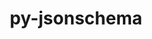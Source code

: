 ---
title: "py-jsonschema"
layout: cache
categories: [package, develop]
meta: {"versions": ["2.6.0", "4.17.3", "4.4.0"], "compilers": ["cce@=15.0.1", "gcc@=11.1.0", "gcc@=11.4.0", "gcc@=7.3.1", "gcc@=7.5.0", "gcc@=9.4.0", "oneapi@=2023.2.0", "oneapi@=2024.0.0"], "oss": ["amzn2", "rhel8", "ubuntu18.04", "ubuntu20.04", "ubuntu22.04"], "platforms": ["linux"], "targets": ["aarch64", "neoverse_n1", "neoverse_v1", "neoverse_v2", "ppc64le", "x86_64_v3", "zen4"], "stacks": ["aws-isc", "aws-isc-aarch64", "data-vis-sdk", "e4s", "e4s-aarch64", "e4s-cray-rhel", "e4s-neoverse-v2", "e4s-neoverse_v1", "e4s-oneapi", "e4s-power", "radiuss", "root"], "num_specs": 74, "num_specs_by_stack": {"root": 74, "aws-isc-aarch64": 4, "aws-isc": 2, "e4s-cray-rhel": 2, "radiuss": 4, "e4s-neoverse_v1": 8, "e4s-power": 12, "data-vis-sdk": 3, "e4s": 9, "e4s-oneapi": 15, "e4s-aarch64": 7, "e4s-neoverse-v2": 8}}
spec_details: [{"hash": "fojcrnalu5kmojrhcaunn4faccj4zue6", "compiler": "gcc@=7.3.1", "versions": ["4.17.3"], "os": "amzn2", "platform": "linux", "target": "aarch64", "variants": ["build_system=python_pip", "~format-nongpl"], "stacks": ["root", "aws-isc-aarch64"], "size": "-", "tarball": "https://binaries.spack.io/develop/build_cache/linux-amzn2-aarch64/gcc-7.3.1/py-jsonschema-4.17.3/linux-amzn2-aarch64-gcc-7.3.1-py-jsonschema-4.17.3-fojcrnalu5kmojrhcaunn4faccj4zue6.spack"}, {"hash": "ielbddxbgs4ax62dhu3xw4agwpglwbtr", "compiler": "gcc@=7.3.1", "versions": ["4.17.3"], "os": "amzn2", "platform": "linux", "target": "aarch64", "variants": ["build_system=python_pip", "~format-nongpl"], "stacks": ["root", "aws-isc-aarch64"], "size": "-", "tarball": "https://binaries.spack.io/develop/build_cache/linux-amzn2-aarch64/gcc-7.3.1/py-jsonschema-4.17.3/linux-amzn2-aarch64-gcc-7.3.1-py-jsonschema-4.17.3-ielbddxbgs4ax62dhu3xw4agwpglwbtr.spack"}, {"hash": "q5ydq56mrl6k6dkd4tfsgxgfdnnlwwqj", "compiler": "gcc@=7.3.1", "versions": ["4.17.3"], "os": "amzn2", "platform": "linux", "target": "neoverse_n1", "variants": ["build_system=python_pip", "~format-nongpl"], "stacks": ["root", "aws-isc-aarch64"], "size": "-", "tarball": "https://binaries.spack.io/develop/build_cache/linux-amzn2-neoverse_n1/gcc-7.3.1/py-jsonschema-4.17.3/linux-amzn2-neoverse_n1-gcc-7.3.1-py-jsonschema-4.17.3-q5ydq56mrl6k6dkd4tfsgxgfdnnlwwqj.spack"}, {"hash": "nwidttlceztpa2wrw7eioukefcizkgi5", "compiler": "gcc@=7.3.1", "versions": ["4.17.3"], "os": "amzn2", "platform": "linux", "target": "neoverse_n1", "variants": ["build_system=python_pip", "~format-nongpl"], "stacks": ["root", "aws-isc-aarch64"], "size": "-", "tarball": "https://binaries.spack.io/develop/build_cache/linux-amzn2-neoverse_n1/gcc-7.3.1/py-jsonschema-4.17.3/linux-amzn2-neoverse_n1-gcc-7.3.1-py-jsonschema-4.17.3-nwidttlceztpa2wrw7eioukefcizkgi5.spack"}, {"hash": "xo6i2m3ps7gy52yjwddik4mk7e7yg5wc", "compiler": "gcc@=7.3.1", "versions": ["4.17.3"], "os": "amzn2", "platform": "linux", "target": "x86_64_v3", "variants": ["build_system=python_pip", "~format-nongpl"], "stacks": ["aws-isc", "root"], "size": "-", "tarball": "https://binaries.spack.io/develop/build_cache/linux-amzn2-x86_64_v3/gcc-7.3.1/py-jsonschema-4.17.3/linux-amzn2-x86_64_v3-gcc-7.3.1-py-jsonschema-4.17.3-xo6i2m3ps7gy52yjwddik4mk7e7yg5wc.spack"}, {"hash": "74tl36gcgbxa3bovu2p2dmyhgetyjsdb", "compiler": "gcc@=7.3.1", "versions": ["4.17.3"], "os": "amzn2", "platform": "linux", "target": "x86_64_v3", "variants": ["build_system=python_pip", "~format-nongpl"], "stacks": ["aws-isc", "root"], "size": "-", "tarball": "https://binaries.spack.io/develop/build_cache/linux-amzn2-x86_64_v3/gcc-7.3.1/py-jsonschema-4.17.3/linux-amzn2-x86_64_v3-gcc-7.3.1-py-jsonschema-4.17.3-74tl36gcgbxa3bovu2p2dmyhgetyjsdb.spack"}, {"hash": "tclsddg2o5onzhmspjmhvgrjmcf2wziw", "compiler": "cce@=15.0.1", "versions": ["4.17.3"], "os": "rhel8", "platform": "linux", "target": "zen4", "variants": ["build_system=python_pip", "~format-nongpl"], "stacks": ["e4s-cray-rhel", "root"], "size": "-", "tarball": "https://binaries.spack.io/develop/build_cache/linux-rhel8-zen4/cce-15.0.1/py-jsonschema-4.17.3/linux-rhel8-zen4-cce-15.0.1-py-jsonschema-4.17.3-tclsddg2o5onzhmspjmhvgrjmcf2wziw.spack"}, {"hash": "l6ew2u6geglhihk4ye4re52r3hgmflqc", "compiler": "cce@=15.0.1", "versions": ["4.17.3"], "os": "rhel8", "platform": "linux", "target": "zen4", "variants": ["build_system=python_pip", "~format-nongpl"], "stacks": ["e4s-cray-rhel", "root"], "size": "-", "tarball": "https://binaries.spack.io/develop/build_cache/linux-rhel8-zen4/cce-15.0.1/py-jsonschema-4.17.3/linux-rhel8-zen4-cce-15.0.1-py-jsonschema-4.17.3-l6ew2u6geglhihk4ye4re52r3hgmflqc.spack"}, {"hash": "v5jfmkwukohw4xykgsmdkwbekbc6wd3f", "compiler": "gcc@=7.5.0", "versions": ["4.17.3"], "os": "ubuntu18.04", "platform": "linux", "target": "x86_64_v3", "variants": ["build_system=python_pip", "~format-nongpl"], "stacks": ["radiuss", "root"], "size": "-", "tarball": "https://binaries.spack.io/develop/build_cache/linux-ubuntu18.04-x86_64_v3/gcc-7.5.0/py-jsonschema-4.17.3/linux-ubuntu18.04-x86_64_v3-gcc-7.5.0-py-jsonschema-4.17.3-v5jfmkwukohw4xykgsmdkwbekbc6wd3f.spack"}, {"hash": "kl7fgqwtn7qy3ephfmrmi3yaxaw23fy2", "compiler": "gcc@=7.5.0", "versions": ["4.17.3"], "os": "ubuntu18.04", "platform": "linux", "target": "x86_64_v3", "variants": ["build_system=python_pip", "~format-nongpl"], "stacks": ["radiuss", "root"], "size": "-", "tarball": "https://binaries.spack.io/develop/build_cache/linux-ubuntu18.04-x86_64_v3/gcc-7.5.0/py-jsonschema-4.17.3/linux-ubuntu18.04-x86_64_v3-gcc-7.5.0-py-jsonschema-4.17.3-kl7fgqwtn7qy3ephfmrmi3yaxaw23fy2.spack"}, {"hash": "aomfkf6aemafa2uqyxfmbxfekivfh2nw", "compiler": "gcc@=7.5.0", "versions": ["4.17.3"], "os": "ubuntu18.04", "platform": "linux", "target": "x86_64_v3", "variants": ["build_system=python_pip", "~format-nongpl"], "stacks": ["radiuss", "root"], "size": "-", "tarball": "https://binaries.spack.io/develop/build_cache/linux-ubuntu18.04-x86_64_v3/gcc-7.5.0/py-jsonschema-4.17.3/linux-ubuntu18.04-x86_64_v3-gcc-7.5.0-py-jsonschema-4.17.3-aomfkf6aemafa2uqyxfmbxfekivfh2nw.spack"}, {"hash": "keevjbhiqdu7nnwie5xvukhjsgqkeryc", "compiler": "gcc@=7.5.0", "versions": ["4.17.3"], "os": "ubuntu18.04", "platform": "linux", "target": "x86_64_v3", "variants": ["build_system=python_pip", "~format-nongpl"], "stacks": ["radiuss", "root"], "size": "-", "tarball": "https://binaries.spack.io/develop/build_cache/linux-ubuntu18.04-x86_64_v3/gcc-7.5.0/py-jsonschema-4.17.3/linux-ubuntu18.04-x86_64_v3-gcc-7.5.0-py-jsonschema-4.17.3-keevjbhiqdu7nnwie5xvukhjsgqkeryc.spack"}, {"hash": "pdjrxdjsaa2qzz4f74y2qgrq3klup4zr", "compiler": "gcc@=11.4.0", "versions": ["4.17.3"], "os": "ubuntu20.04", "platform": "linux", "target": "neoverse_v1", "variants": ["build_system=python_pip", "~format-nongpl"], "stacks": ["e4s-neoverse_v1", "root"], "size": "-", "tarball": "https://binaries.spack.io/develop/build_cache/linux-ubuntu20.04-neoverse_v1/gcc-11.4.0/py-jsonschema-4.17.3/linux-ubuntu20.04-neoverse_v1-gcc-11.4.0-py-jsonschema-4.17.3-pdjrxdjsaa2qzz4f74y2qgrq3klup4zr.spack"}, {"hash": "uvmedgkywrjly75t4zyoq3upfi7eympo", "compiler": "gcc@=11.4.0", "versions": ["4.17.3"], "os": "ubuntu20.04", "platform": "linux", "target": "neoverse_v1", "variants": ["build_system=python_pip", "+format-nongpl"], "stacks": ["e4s-neoverse_v1", "root"], "size": "-", "tarball": "https://binaries.spack.io/develop/build_cache/linux-ubuntu20.04-neoverse_v1/gcc-11.4.0/py-jsonschema-4.17.3/linux-ubuntu20.04-neoverse_v1-gcc-11.4.0-py-jsonschema-4.17.3-uvmedgkywrjly75t4zyoq3upfi7eympo.spack"}, {"hash": "nf22jh5qevyf33dvmexusplamkg7lmko", "compiler": "gcc@=11.4.0", "versions": ["4.17.3"], "os": "ubuntu20.04", "platform": "linux", "target": "neoverse_v1", "variants": ["build_system=python_pip", "+format-nongpl"], "stacks": ["e4s-neoverse_v1", "root"], "size": "-", "tarball": "https://binaries.spack.io/develop/build_cache/linux-ubuntu20.04-neoverse_v1/gcc-11.4.0/py-jsonschema-4.17.3/linux-ubuntu20.04-neoverse_v1-gcc-11.4.0-py-jsonschema-4.17.3-nf22jh5qevyf33dvmexusplamkg7lmko.spack"}, {"hash": "rbj2jiw7t3v7jr346efgy37om4rv7ezb", "compiler": "gcc@=11.4.0", "versions": ["4.17.3"], "os": "ubuntu20.04", "platform": "linux", "target": "neoverse_v1", "variants": ["build_system=python_pip", "~format-nongpl"], "stacks": ["e4s-neoverse_v1", "root"], "size": "-", "tarball": "https://binaries.spack.io/develop/build_cache/linux-ubuntu20.04-neoverse_v1/gcc-11.4.0/py-jsonschema-4.17.3/linux-ubuntu20.04-neoverse_v1-gcc-11.4.0-py-jsonschema-4.17.3-rbj2jiw7t3v7jr346efgy37om4rv7ezb.spack"}, {"hash": "khhagmph6uwfhmorpi5rusn4odt4mkpg", "compiler": "gcc@=11.4.0", "versions": ["4.17.3"], "os": "ubuntu20.04", "platform": "linux", "target": "neoverse_v1", "variants": ["build_system=python_pip", "~format-nongpl"], "stacks": ["e4s-neoverse_v1", "root"], "size": "-", "tarball": "https://binaries.spack.io/develop/build_cache/linux-ubuntu20.04-neoverse_v1/gcc-11.4.0/py-jsonschema-4.17.3/linux-ubuntu20.04-neoverse_v1-gcc-11.4.0-py-jsonschema-4.17.3-khhagmph6uwfhmorpi5rusn4odt4mkpg.spack"}, {"hash": "5fozaw4tyxbhpyvoe4dorm2mwdxtvcdk", "compiler": "gcc@=11.4.0", "versions": ["4.17.3"], "os": "ubuntu20.04", "platform": "linux", "target": "neoverse_v1", "variants": ["build_system=python_pip", "~format-nongpl"], "stacks": ["e4s-neoverse_v1", "root"], "size": "-", "tarball": "https://binaries.spack.io/develop/build_cache/linux-ubuntu20.04-neoverse_v1/gcc-11.4.0/py-jsonschema-4.17.3/linux-ubuntu20.04-neoverse_v1-gcc-11.4.0-py-jsonschema-4.17.3-5fozaw4tyxbhpyvoe4dorm2mwdxtvcdk.spack"}, {"hash": "ydker3fsol7eyqdqrb5hxnkj4f7jzseb", "compiler": "gcc@=11.4.0", "versions": ["2.6.0"], "os": "ubuntu20.04", "platform": "linux", "target": "neoverse_v1", "variants": ["build_system=python_pip"], "stacks": ["e4s-neoverse_v1", "root"], "size": "-", "tarball": "https://binaries.spack.io/develop/build_cache/linux-ubuntu20.04-neoverse_v1/gcc-11.4.0/py-jsonschema-2.6.0/linux-ubuntu20.04-neoverse_v1-gcc-11.4.0-py-jsonschema-2.6.0-ydker3fsol7eyqdqrb5hxnkj4f7jzseb.spack"}, {"hash": "2x26kq2nw6ryl6pjy7t65rxcgwzyg3qn", "compiler": "gcc@=11.4.0", "versions": ["2.6.0"], "os": "ubuntu20.04", "platform": "linux", "target": "neoverse_v1", "variants": ["build_system=python_pip"], "stacks": ["e4s-neoverse_v1", "root"], "size": "-", "tarball": "https://binaries.spack.io/develop/build_cache/linux-ubuntu20.04-neoverse_v1/gcc-11.4.0/py-jsonschema-2.6.0/linux-ubuntu20.04-neoverse_v1-gcc-11.4.0-py-jsonschema-2.6.0-2x26kq2nw6ryl6pjy7t65rxcgwzyg3qn.spack"}, {"hash": "dqhryr7kzkbwrpqsigw2maosjlpqlsha", "compiler": "gcc@=9.4.0", "versions": ["4.17.3"], "os": "ubuntu20.04", "platform": "linux", "target": "ppc64le", "variants": ["build_system=python_pip", "~format-nongpl"], "stacks": ["e4s-power", "root"], "size": "-", "tarball": "https://binaries.spack.io/develop/build_cache/linux-ubuntu20.04-ppc64le/gcc-9.4.0/py-jsonschema-4.17.3/linux-ubuntu20.04-ppc64le-gcc-9.4.0-py-jsonschema-4.17.3-dqhryr7kzkbwrpqsigw2maosjlpqlsha.spack"}, {"hash": "ukf5zkcvmuskq5fxlmfs2fs3wil6vtzf", "compiler": "gcc@=9.4.0", "versions": ["4.17.3"], "os": "ubuntu20.04", "platform": "linux", "target": "ppc64le", "variants": ["build_system=python_pip", "~format-nongpl"], "stacks": ["e4s-power", "root"], "size": "-", "tarball": "https://binaries.spack.io/develop/build_cache/linux-ubuntu20.04-ppc64le/gcc-9.4.0/py-jsonschema-4.17.3/linux-ubuntu20.04-ppc64le-gcc-9.4.0-py-jsonschema-4.17.3-ukf5zkcvmuskq5fxlmfs2fs3wil6vtzf.spack"}, {"hash": "ybrcdtwqffwxvhnqow33f7kfs74nvatp", "compiler": "gcc@=9.4.0", "versions": ["4.17.3"], "os": "ubuntu20.04", "platform": "linux", "target": "ppc64le", "variants": ["build_system=python_pip", "~format-nongpl"], "stacks": ["e4s-power", "root"], "size": "-", "tarball": "https://binaries.spack.io/develop/build_cache/linux-ubuntu20.04-ppc64le/gcc-9.4.0/py-jsonschema-4.17.3/linux-ubuntu20.04-ppc64le-gcc-9.4.0-py-jsonschema-4.17.3-ybrcdtwqffwxvhnqow33f7kfs74nvatp.spack"}, {"hash": "xcnyoxkmpzhxx5qnhn7h57hbuuud74j5", "compiler": "gcc@=9.4.0", "versions": ["4.17.3"], "os": "ubuntu20.04", "platform": "linux", "target": "ppc64le", "variants": ["build_system=python_pip", "~format-nongpl"], "stacks": ["e4s-power", "root"], "size": "-", "tarball": "https://binaries.spack.io/develop/build_cache/linux-ubuntu20.04-ppc64le/gcc-9.4.0/py-jsonschema-4.17.3/linux-ubuntu20.04-ppc64le-gcc-9.4.0-py-jsonschema-4.17.3-xcnyoxkmpzhxx5qnhn7h57hbuuud74j5.spack"}, {"hash": "kklw3ioislutzyftx2etfxmpoe753mbk", "compiler": "gcc@=9.4.0", "versions": ["4.17.3"], "os": "ubuntu20.04", "platform": "linux", "target": "ppc64le", "variants": ["build_system=python_pip", "~format-nongpl"], "stacks": ["e4s-power", "root"], "size": "-", "tarball": "https://binaries.spack.io/develop/build_cache/linux-ubuntu20.04-ppc64le/gcc-9.4.0/py-jsonschema-4.17.3/linux-ubuntu20.04-ppc64le-gcc-9.4.0-py-jsonschema-4.17.3-kklw3ioislutzyftx2etfxmpoe753mbk.spack"}, {"hash": "jy5xpcexy242pxbfguavszynaer3clg6", "compiler": "gcc@=9.4.0", "versions": ["4.17.3"], "os": "ubuntu20.04", "platform": "linux", "target": "ppc64le", "variants": ["build_system=python_pip", "~format-nongpl"], "stacks": ["e4s-power", "root"], "size": "-", "tarball": "https://binaries.spack.io/develop/build_cache/linux-ubuntu20.04-ppc64le/gcc-9.4.0/py-jsonschema-4.17.3/linux-ubuntu20.04-ppc64le-gcc-9.4.0-py-jsonschema-4.17.3-jy5xpcexy242pxbfguavszynaer3clg6.spack"}, {"hash": "yi62ywolci4r2vdnnb7hdxnblvb7myja", "compiler": "gcc@=9.4.0", "versions": ["2.6.0"], "os": "ubuntu20.04", "platform": "linux", "target": "ppc64le", "variants": ["build_system=python_pip"], "stacks": ["e4s-power", "root"], "size": "-", "tarball": "https://binaries.spack.io/develop/build_cache/linux-ubuntu20.04-ppc64le/gcc-9.4.0/py-jsonschema-2.6.0/linux-ubuntu20.04-ppc64le-gcc-9.4.0-py-jsonschema-2.6.0-yi62ywolci4r2vdnnb7hdxnblvb7myja.spack"}, {"hash": "qtnlka4y2mtmedqi657fr5vn6efubcjh", "compiler": "gcc@=9.4.0", "versions": ["2.6.0"], "os": "ubuntu20.04", "platform": "linux", "target": "ppc64le", "variants": ["build_system=python_pip"], "stacks": ["e4s-power", "root"], "size": "-", "tarball": "https://binaries.spack.io/develop/build_cache/linux-ubuntu20.04-ppc64le/gcc-9.4.0/py-jsonschema-2.6.0/linux-ubuntu20.04-ppc64le-gcc-9.4.0-py-jsonschema-2.6.0-qtnlka4y2mtmedqi657fr5vn6efubcjh.spack"}, {"hash": "z6l24zl2xnggcvxt7oifzyxv2rewgvxo", "compiler": "gcc@=9.4.0", "versions": ["4.17.3"], "os": "ubuntu20.04", "platform": "linux", "target": "ppc64le", "variants": ["build_system=python_pip", "+format-nongpl"], "stacks": ["e4s-power", "root"], "size": "-", "tarball": "https://binaries.spack.io/develop/build_cache/linux-ubuntu20.04-ppc64le/gcc-9.4.0/py-jsonschema-4.17.3/linux-ubuntu20.04-ppc64le-gcc-9.4.0-py-jsonschema-4.17.3-z6l24zl2xnggcvxt7oifzyxv2rewgvxo.spack"}, {"hash": "ez73jennbfoa3psp56qzvgisb765shbg", "compiler": "gcc@=9.4.0", "versions": ["4.17.3"], "os": "ubuntu20.04", "platform": "linux", "target": "ppc64le", "variants": ["build_system=python_pip", "+format-nongpl"], "stacks": ["e4s-power", "root"], "size": "-", "tarball": "https://binaries.spack.io/develop/build_cache/linux-ubuntu20.04-ppc64le/gcc-9.4.0/py-jsonschema-4.17.3/linux-ubuntu20.04-ppc64le-gcc-9.4.0-py-jsonschema-4.17.3-ez73jennbfoa3psp56qzvgisb765shbg.spack"}, {"hash": "74a5cl5wlhzdh4ylpcmc7agngpc5ln2t", "compiler": "gcc@=9.4.0", "versions": ["4.17.3"], "os": "ubuntu20.04", "platform": "linux", "target": "ppc64le", "variants": ["build_system=python_pip", "+format-nongpl"], "stacks": ["e4s-power", "root"], "size": "-", "tarball": "https://binaries.spack.io/develop/build_cache/linux-ubuntu20.04-ppc64le/gcc-9.4.0/py-jsonschema-4.17.3/linux-ubuntu20.04-ppc64le-gcc-9.4.0-py-jsonschema-4.17.3-74a5cl5wlhzdh4ylpcmc7agngpc5ln2t.spack"}, {"hash": "mec36ni65qqo4pw5izhqsnws3c5374br", "compiler": "gcc@=9.4.0", "versions": ["2.6.0"], "os": "ubuntu20.04", "platform": "linux", "target": "ppc64le", "variants": ["build_system=python_pip"], "stacks": ["e4s-power", "root"], "size": "-", "tarball": "https://binaries.spack.io/develop/build_cache/linux-ubuntu20.04-ppc64le/gcc-9.4.0/py-jsonschema-2.6.0/linux-ubuntu20.04-ppc64le-gcc-9.4.0-py-jsonschema-2.6.0-mec36ni65qqo4pw5izhqsnws3c5374br.spack"}, {"hash": "5bx4tvxfrsxei7f6rsagtxqr6tija2ks", "compiler": "gcc@=11.1.0", "versions": ["4.17.3"], "os": "ubuntu20.04", "platform": "linux", "target": "x86_64_v3", "variants": ["build_system=python_pip", "+format-nongpl"], "stacks": ["root", "data-vis-sdk"], "size": "-", "tarball": "https://binaries.spack.io/develop/build_cache/linux-ubuntu20.04-x86_64_v3/gcc-11.1.0/py-jsonschema-4.17.3/linux-ubuntu20.04-x86_64_v3-gcc-11.1.0-py-jsonschema-4.17.3-5bx4tvxfrsxei7f6rsagtxqr6tija2ks.spack"}, {"hash": "tewfnx3arrlhew42ws3zwdnlnv4by7go", "compiler": "gcc@=11.1.0", "versions": ["4.4.0"], "os": "ubuntu20.04", "platform": "linux", "target": "x86_64_v3", "variants": ["build_system=python_pip", "~format-nongpl"], "stacks": ["root", "data-vis-sdk"], "size": "-", "tarball": "https://binaries.spack.io/develop/build_cache/linux-ubuntu20.04-x86_64_v3/gcc-11.1.0/py-jsonschema-4.4.0/linux-ubuntu20.04-x86_64_v3-gcc-11.1.0-py-jsonschema-4.4.0-tewfnx3arrlhew42ws3zwdnlnv4by7go.spack"}, {"hash": "up3jiknittxaw5ppzvg5i6zgnao3otwa", "compiler": "gcc@=11.1.0", "versions": ["4.17.3"], "os": "ubuntu20.04", "platform": "linux", "target": "x86_64_v3", "variants": ["build_system=python_pip", "+format-nongpl"], "stacks": ["root", "data-vis-sdk"], "size": "-", "tarball": "https://binaries.spack.io/develop/build_cache/linux-ubuntu20.04-x86_64_v3/gcc-11.1.0/py-jsonschema-4.17.3/linux-ubuntu20.04-x86_64_v3-gcc-11.1.0-py-jsonschema-4.17.3-up3jiknittxaw5ppzvg5i6zgnao3otwa.spack"}, {"hash": "icddhlggmzromb5syqo7ndeneqacf7h5", "compiler": "gcc@=11.4.0", "versions": ["4.4.0"], "os": "ubuntu20.04", "platform": "linux", "target": "x86_64_v3", "variants": ["build_system=python_pip", "~format-nongpl"], "stacks": ["e4s", "root"], "size": "-", "tarball": "https://binaries.spack.io/develop/build_cache/linux-ubuntu20.04-x86_64_v3/gcc-11.4.0/py-jsonschema-4.4.0/linux-ubuntu20.04-x86_64_v3-gcc-11.4.0-py-jsonschema-4.4.0-icddhlggmzromb5syqo7ndeneqacf7h5.spack"}, {"hash": "qjcfs2mwxuyx4uixiilpq3dtqclqnlsk", "compiler": "gcc@=11.4.0", "versions": ["4.17.3"], "os": "ubuntu20.04", "platform": "linux", "target": "x86_64_v3", "variants": ["build_system=python_pip", "~format-nongpl"], "stacks": ["e4s", "root"], "size": "-", "tarball": "https://binaries.spack.io/develop/build_cache/linux-ubuntu20.04-x86_64_v3/gcc-11.4.0/py-jsonschema-4.17.3/linux-ubuntu20.04-x86_64_v3-gcc-11.4.0-py-jsonschema-4.17.3-qjcfs2mwxuyx4uixiilpq3dtqclqnlsk.spack"}, {"hash": "pghxosk5cnlowbw2m72i6ur7cqfbpuar", "compiler": "gcc@=11.4.0", "versions": ["4.17.3"], "os": "ubuntu20.04", "platform": "linux", "target": "x86_64_v3", "variants": ["build_system=python_pip", "~format-nongpl"], "stacks": ["e4s", "root"], "size": "-", "tarball": "https://binaries.spack.io/develop/build_cache/linux-ubuntu20.04-x86_64_v3/gcc-11.4.0/py-jsonschema-4.17.3/linux-ubuntu20.04-x86_64_v3-gcc-11.4.0-py-jsonschema-4.17.3-pghxosk5cnlowbw2m72i6ur7cqfbpuar.spack"}, {"hash": "dovxdjh5t4wxfvo6qimbpjmm3uz5xefj", "compiler": "gcc@=11.4.0", "versions": ["4.17.3"], "os": "ubuntu20.04", "platform": "linux", "target": "x86_64_v3", "variants": ["build_system=python_pip", "~format-nongpl"], "stacks": ["e4s", "root"], "size": "-", "tarball": "https://binaries.spack.io/develop/build_cache/linux-ubuntu20.04-x86_64_v3/gcc-11.4.0/py-jsonschema-4.17.3/linux-ubuntu20.04-x86_64_v3-gcc-11.4.0-py-jsonschema-4.17.3-dovxdjh5t4wxfvo6qimbpjmm3uz5xefj.spack"}, {"hash": "vmbqbca2l3th2vgolssty33it62cawxq", "compiler": "gcc@=11.4.0", "versions": ["4.17.3"], "os": "ubuntu20.04", "platform": "linux", "target": "x86_64_v3", "variants": ["build_system=python_pip", "~format-nongpl"], "stacks": ["e4s", "root"], "size": "-", "tarball": "https://binaries.spack.io/develop/build_cache/linux-ubuntu20.04-x86_64_v3/gcc-11.4.0/py-jsonschema-4.17.3/linux-ubuntu20.04-x86_64_v3-gcc-11.4.0-py-jsonschema-4.17.3-vmbqbca2l3th2vgolssty33it62cawxq.spack"}, {"hash": "a3inuc7edvl3fxms7mc27pgtxvyeoici", "compiler": "gcc@=11.4.0", "versions": ["2.6.0"], "os": "ubuntu20.04", "platform": "linux", "target": "x86_64_v3", "variants": ["build_system=python_pip"], "stacks": ["e4s", "root"], "size": "-", "tarball": "https://binaries.spack.io/develop/build_cache/linux-ubuntu20.04-x86_64_v3/gcc-11.4.0/py-jsonschema-2.6.0/linux-ubuntu20.04-x86_64_v3-gcc-11.4.0-py-jsonschema-2.6.0-a3inuc7edvl3fxms7mc27pgtxvyeoici.spack"}, {"hash": "knqqctny6efiblz5kye6j3vrpiobzmej", "compiler": "gcc@=11.4.0", "versions": ["4.17.3"], "os": "ubuntu20.04", "platform": "linux", "target": "x86_64_v3", "variants": ["build_system=python_pip", "+format-nongpl"], "stacks": ["e4s", "root"], "size": "-", "tarball": "https://binaries.spack.io/develop/build_cache/linux-ubuntu20.04-x86_64_v3/gcc-11.4.0/py-jsonschema-4.17.3/linux-ubuntu20.04-x86_64_v3-gcc-11.4.0-py-jsonschema-4.17.3-knqqctny6efiblz5kye6j3vrpiobzmej.spack"}, {"hash": "qinfdvoyp4twrzfd6qgrd5k3qu362c5f", "compiler": "gcc@=11.4.0", "versions": ["4.17.3"], "os": "ubuntu20.04", "platform": "linux", "target": "x86_64_v3", "variants": ["build_system=python_pip", "+format-nongpl"], "stacks": ["e4s", "root"], "size": "-", "tarball": "https://binaries.spack.io/develop/build_cache/linux-ubuntu20.04-x86_64_v3/gcc-11.4.0/py-jsonschema-4.17.3/linux-ubuntu20.04-x86_64_v3-gcc-11.4.0-py-jsonschema-4.17.3-qinfdvoyp4twrzfd6qgrd5k3qu362c5f.spack"}, {"hash": "vc62oe7cori67ys3rs4e4eod7elxwy37", "compiler": "gcc@=11.4.0", "versions": ["2.6.0"], "os": "ubuntu20.04", "platform": "linux", "target": "x86_64_v3", "variants": ["build_system=python_pip"], "stacks": ["e4s", "root"], "size": "-", "tarball": "https://binaries.spack.io/develop/build_cache/linux-ubuntu20.04-x86_64_v3/gcc-11.4.0/py-jsonschema-2.6.0/linux-ubuntu20.04-x86_64_v3-gcc-11.4.0-py-jsonschema-2.6.0-vc62oe7cori67ys3rs4e4eod7elxwy37.spack"}, {"hash": "4lluti2t4viea3g3q775c2umfhppfz4j", "compiler": "oneapi@=2023.2.0", "versions": ["4.4.0"], "os": "ubuntu20.04", "platform": "linux", "target": "x86_64_v3", "variants": ["build_system=python_pip", "~format-nongpl"], "stacks": ["e4s-oneapi", "root"], "size": "-", "tarball": "https://binaries.spack.io/develop/build_cache/linux-ubuntu20.04-x86_64_v3/oneapi-2023.2.0/py-jsonschema-4.4.0/linux-ubuntu20.04-x86_64_v3-oneapi-2023.2.0-py-jsonschema-4.4.0-4lluti2t4viea3g3q775c2umfhppfz4j.spack"}, {"hash": "kylo7am73caxwnqab73i7hiiv22nwptx", "compiler": "oneapi@=2023.2.0", "versions": ["4.4.0"], "os": "ubuntu20.04", "platform": "linux", "target": "x86_64_v3", "variants": ["build_system=python_pip", "~format-nongpl"], "stacks": ["e4s-oneapi", "root"], "size": "-", "tarball": "https://binaries.spack.io/develop/build_cache/linux-ubuntu20.04-x86_64_v3/oneapi-2023.2.0/py-jsonschema-4.4.0/linux-ubuntu20.04-x86_64_v3-oneapi-2023.2.0-py-jsonschema-4.4.0-kylo7am73caxwnqab73i7hiiv22nwptx.spack"}, {"hash": "eyyo5f62rarjkbhj2hgiczea7dyoaqgt", "compiler": "oneapi@=2023.2.0", "versions": ["4.4.0"], "os": "ubuntu20.04", "platform": "linux", "target": "x86_64_v3", "variants": ["build_system=python_pip", "~format-nongpl"], "stacks": ["e4s-oneapi", "root"], "size": "-", "tarball": "https://binaries.spack.io/develop/build_cache/linux-ubuntu20.04-x86_64_v3/oneapi-2023.2.0/py-jsonschema-4.4.0/linux-ubuntu20.04-x86_64_v3-oneapi-2023.2.0-py-jsonschema-4.4.0-eyyo5f62rarjkbhj2hgiczea7dyoaqgt.spack"}, {"hash": "b7lf6ysfpxpworgxdyrmss52gfzy5hgt", "compiler": "oneapi@=2023.2.0", "versions": ["2.6.0"], "os": "ubuntu20.04", "platform": "linux", "target": "x86_64_v3", "variants": ["build_system=python_pip"], "stacks": ["e4s-oneapi", "root"], "size": "-", "tarball": "https://binaries.spack.io/develop/build_cache/linux-ubuntu20.04-x86_64_v3/oneapi-2023.2.0/py-jsonschema-2.6.0/linux-ubuntu20.04-x86_64_v3-oneapi-2023.2.0-py-jsonschema-2.6.0-b7lf6ysfpxpworgxdyrmss52gfzy5hgt.spack"}, {"hash": "ymwcvn27xbluaf357cxxshmarhkven3r", "compiler": "oneapi@=2023.2.0", "versions": ["2.6.0"], "os": "ubuntu20.04", "platform": "linux", "target": "x86_64_v3", "variants": ["build_system=python_pip"], "stacks": ["e4s-oneapi", "root"], "size": "-", "tarball": "https://binaries.spack.io/develop/build_cache/linux-ubuntu20.04-x86_64_v3/oneapi-2023.2.0/py-jsonschema-2.6.0/linux-ubuntu20.04-x86_64_v3-oneapi-2023.2.0-py-jsonschema-2.6.0-ymwcvn27xbluaf357cxxshmarhkven3r.spack"}, {"hash": "jmqdfqmohvbj7em5wzqhm7yy75ow3jc3", "compiler": "gcc@=11.4.0", "versions": ["4.17.3"], "os": "ubuntu22.04", "platform": "linux", "target": "aarch64", "variants": ["build_system=python_pip", "~format-nongpl"], "stacks": ["e4s-aarch64", "root"], "size": "-", "tarball": "https://binaries.spack.io/develop/build_cache/linux-ubuntu22.04-aarch64/gcc-11.4.0/py-jsonschema-4.17.3/linux-ubuntu22.04-aarch64-gcc-11.4.0-py-jsonschema-4.17.3-jmqdfqmohvbj7em5wzqhm7yy75ow3jc3.spack"}, {"hash": "q5bfnncyvys2hv6kj5fpkxcfvodzrqgt", "compiler": "gcc@=11.4.0", "versions": ["4.17.3"], "os": "ubuntu22.04", "platform": "linux", "target": "aarch64", "variants": ["build_system=python_pip", "~format-nongpl"], "stacks": ["e4s-aarch64", "root"], "size": "-", "tarball": "https://binaries.spack.io/develop/build_cache/linux-ubuntu22.04-aarch64/gcc-11.4.0/py-jsonschema-4.17.3/linux-ubuntu22.04-aarch64-gcc-11.4.0-py-jsonschema-4.17.3-q5bfnncyvys2hv6kj5fpkxcfvodzrqgt.spack"}, {"hash": "zjsti7knausiufzqdw27a4fukh7j54ol", "compiler": "gcc@=11.4.0", "versions": ["4.17.3"], "os": "ubuntu22.04", "platform": "linux", "target": "aarch64", "variants": ["build_system=python_pip", "+format-nongpl"], "stacks": ["e4s-aarch64", "root"], "size": "-", "tarball": "https://binaries.spack.io/develop/build_cache/linux-ubuntu22.04-aarch64/gcc-11.4.0/py-jsonschema-4.17.3/linux-ubuntu22.04-aarch64-gcc-11.4.0-py-jsonschema-4.17.3-zjsti7knausiufzqdw27a4fukh7j54ol.spack"}, {"hash": "3qqmbxhawh5np7tvoqhx4zwcbycncuii", "compiler": "gcc@=11.4.0", "versions": ["4.17.3"], "os": "ubuntu22.04", "platform": "linux", "target": "aarch64", "variants": ["build_system=python_pip", "+format-nongpl"], "stacks": ["e4s-aarch64", "root"], "size": "-", "tarball": "https://binaries.spack.io/develop/build_cache/linux-ubuntu22.04-aarch64/gcc-11.4.0/py-jsonschema-4.17.3/linux-ubuntu22.04-aarch64-gcc-11.4.0-py-jsonschema-4.17.3-3qqmbxhawh5np7tvoqhx4zwcbycncuii.spack"}, {"hash": "cty2yyh4r3pvujgkfmih33nrx7czuvla", "compiler": "gcc@=11.4.0", "versions": ["4.17.3"], "os": "ubuntu22.04", "platform": "linux", "target": "aarch64", "variants": ["build_system=python_pip", "~format-nongpl"], "stacks": ["e4s-aarch64", "root"], "size": "-", "tarball": "https://binaries.spack.io/develop/build_cache/linux-ubuntu22.04-aarch64/gcc-11.4.0/py-jsonschema-4.17.3/linux-ubuntu22.04-aarch64-gcc-11.4.0-py-jsonschema-4.17.3-cty2yyh4r3pvujgkfmih33nrx7czuvla.spack"}, {"hash": "7bxuijjbwjfk2am2neq7yqiykt3se5nd", "compiler": "gcc@=11.4.0", "versions": ["4.17.3"], "os": "ubuntu22.04", "platform": "linux", "target": "aarch64", "variants": ["build_system=python_pip", "~format-nongpl"], "stacks": ["e4s-aarch64", "root"], "size": "-", "tarball": "https://binaries.spack.io/develop/build_cache/linux-ubuntu22.04-aarch64/gcc-11.4.0/py-jsonschema-4.17.3/linux-ubuntu22.04-aarch64-gcc-11.4.0-py-jsonschema-4.17.3-7bxuijjbwjfk2am2neq7yqiykt3se5nd.spack"}, {"hash": "cncu7nfun67ugqfokcpfl25vqbcgwik2", "compiler": "gcc@=11.4.0", "versions": ["2.6.0"], "os": "ubuntu22.04", "platform": "linux", "target": "aarch64", "variants": ["build_system=python_pip"], "stacks": ["e4s-aarch64", "root"], "size": "-", "tarball": "https://binaries.spack.io/develop/build_cache/linux-ubuntu22.04-aarch64/gcc-11.4.0/py-jsonschema-2.6.0/linux-ubuntu22.04-aarch64-gcc-11.4.0-py-jsonschema-2.6.0-cncu7nfun67ugqfokcpfl25vqbcgwik2.spack"}, {"hash": "g52mvcj5cs5x677nhd25crposa5ugjfo", "compiler": "gcc@=11.4.0", "versions": ["4.17.3"], "os": "ubuntu22.04", "platform": "linux", "target": "neoverse_v2", "variants": ["build_system=python_pip", "+format-nongpl"], "stacks": ["root", "e4s-neoverse-v2"], "size": "-", "tarball": "https://binaries.spack.io/develop/build_cache/linux-ubuntu22.04-neoverse_v2/gcc-11.4.0/py-jsonschema-4.17.3/linux-ubuntu22.04-neoverse_v2-gcc-11.4.0-py-jsonschema-4.17.3-g52mvcj5cs5x677nhd25crposa5ugjfo.spack"}, {"hash": "kirsbckacz3wn62dywe46fg2vw5qpgx4", "compiler": "gcc@=11.4.0", "versions": ["4.17.3"], "os": "ubuntu22.04", "platform": "linux", "target": "neoverse_v2", "variants": ["build_system=python_pip", "+format-nongpl"], "stacks": ["root", "e4s-neoverse-v2"], "size": "-", "tarball": "https://binaries.spack.io/develop/build_cache/linux-ubuntu22.04-neoverse_v2/gcc-11.4.0/py-jsonschema-4.17.3/linux-ubuntu22.04-neoverse_v2-gcc-11.4.0-py-jsonschema-4.17.3-kirsbckacz3wn62dywe46fg2vw5qpgx4.spack"}, {"hash": "b7dyed26qli4z6xetjfzv33hc7qodvqf", "compiler": "gcc@=11.4.0", "versions": ["4.17.3"], "os": "ubuntu22.04", "platform": "linux", "target": "neoverse_v2", "variants": ["build_system=python_pip", "~format-nongpl"], "stacks": ["root", "e4s-neoverse-v2"], "size": "-", "tarball": "https://binaries.spack.io/develop/build_cache/linux-ubuntu22.04-neoverse_v2/gcc-11.4.0/py-jsonschema-4.17.3/linux-ubuntu22.04-neoverse_v2-gcc-11.4.0-py-jsonschema-4.17.3-b7dyed26qli4z6xetjfzv33hc7qodvqf.spack"}, {"hash": "cqfxeqcypu5urvdswm2t7o3ugljexbdj", "compiler": "gcc@=11.4.0", "versions": ["4.17.3"], "os": "ubuntu22.04", "platform": "linux", "target": "neoverse_v2", "variants": ["build_system=python_pip", "~format-nongpl"], "stacks": ["root", "e4s-neoverse-v2"], "size": "-", "tarball": "https://binaries.spack.io/develop/build_cache/linux-ubuntu22.04-neoverse_v2/gcc-11.4.0/py-jsonschema-4.17.3/linux-ubuntu22.04-neoverse_v2-gcc-11.4.0-py-jsonschema-4.17.3-cqfxeqcypu5urvdswm2t7o3ugljexbdj.spack"}, {"hash": "s5jfxyqpod24intkdlb5ldc52uwmh44g", "compiler": "gcc@=11.4.0", "versions": ["4.17.3"], "os": "ubuntu22.04", "platform": "linux", "target": "neoverse_v2", "variants": ["build_system=python_pip", "~format-nongpl"], "stacks": ["root", "e4s-neoverse-v2"], "size": "-", "tarball": "https://binaries.spack.io/develop/build_cache/linux-ubuntu22.04-neoverse_v2/gcc-11.4.0/py-jsonschema-4.17.3/linux-ubuntu22.04-neoverse_v2-gcc-11.4.0-py-jsonschema-4.17.3-s5jfxyqpod24intkdlb5ldc52uwmh44g.spack"}, {"hash": "ojbnwkd7g5fdoc7ggw7bqlhz3hnszklz", "compiler": "gcc@=11.4.0", "versions": ["4.17.3"], "os": "ubuntu22.04", "platform": "linux", "target": "neoverse_v2", "variants": ["build_system=python_pip", "~format-nongpl"], "stacks": ["root", "e4s-neoverse-v2"], "size": "-", "tarball": "https://binaries.spack.io/develop/build_cache/linux-ubuntu22.04-neoverse_v2/gcc-11.4.0/py-jsonschema-4.17.3/linux-ubuntu22.04-neoverse_v2-gcc-11.4.0-py-jsonschema-4.17.3-ojbnwkd7g5fdoc7ggw7bqlhz3hnszklz.spack"}, {"hash": "klutef5imub2ugpuc2malsvi6sqim2ga", "compiler": "gcc@=11.4.0", "versions": ["2.6.0"], "os": "ubuntu22.04", "platform": "linux", "target": "neoverse_v2", "variants": ["build_system=python_pip"], "stacks": ["root", "e4s-neoverse-v2"], "size": "-", "tarball": "https://binaries.spack.io/develop/build_cache/linux-ubuntu22.04-neoverse_v2/gcc-11.4.0/py-jsonschema-2.6.0/linux-ubuntu22.04-neoverse_v2-gcc-11.4.0-py-jsonschema-2.6.0-klutef5imub2ugpuc2malsvi6sqim2ga.spack"}, {"hash": "uuvmg4ljk3iv5q7iaz2l2vnmrsrn6y7v", "compiler": "gcc@=11.4.0", "versions": ["2.6.0"], "os": "ubuntu22.04", "platform": "linux", "target": "neoverse_v2", "variants": ["build_system=python_pip"], "stacks": ["root", "e4s-neoverse-v2"], "size": "-", "tarball": "https://binaries.spack.io/develop/build_cache/linux-ubuntu22.04-neoverse_v2/gcc-11.4.0/py-jsonschema-2.6.0/linux-ubuntu22.04-neoverse_v2-gcc-11.4.0-py-jsonschema-2.6.0-uuvmg4ljk3iv5q7iaz2l2vnmrsrn6y7v.spack"}, {"hash": "lpxgrcqmqmxdaqavskl5cbys4tt4ntsd", "compiler": "oneapi@=2024.0.0", "versions": ["4.17.3"], "os": "ubuntu22.04", "platform": "linux", "target": "x86_64_v3", "variants": ["build_system=python_pip", "~format-nongpl"], "stacks": ["e4s-oneapi", "root"], "size": "-", "tarball": "https://binaries.spack.io/develop/build_cache/linux-ubuntu22.04-x86_64_v3/oneapi-2024.0.0/py-jsonschema-4.17.3/linux-ubuntu22.04-x86_64_v3-oneapi-2024.0.0-py-jsonschema-4.17.3-lpxgrcqmqmxdaqavskl5cbys4tt4ntsd.spack"}, {"hash": "x7furxf7n55idypap43s2mcueb5kklrk", "compiler": "oneapi@=2024.0.0", "versions": ["2.6.0"], "os": "ubuntu22.04", "platform": "linux", "target": "x86_64_v3", "variants": ["build_system=python_pip"], "stacks": ["e4s-oneapi", "root"], "size": "-", "tarball": "https://binaries.spack.io/develop/build_cache/linux-ubuntu22.04-x86_64_v3/oneapi-2024.0.0/py-jsonschema-2.6.0/linux-ubuntu22.04-x86_64_v3-oneapi-2024.0.0-py-jsonschema-2.6.0-x7furxf7n55idypap43s2mcueb5kklrk.spack"}, {"hash": "6yrng2nwss35rfswhe5ydrqcfqps7hkf", "compiler": "oneapi@=2024.0.0", "versions": ["2.6.0"], "os": "ubuntu22.04", "platform": "linux", "target": "x86_64_v3", "variants": ["build_system=python_pip"], "stacks": ["e4s-oneapi", "root"], "size": "-", "tarball": "https://binaries.spack.io/develop/build_cache/linux-ubuntu22.04-x86_64_v3/oneapi-2024.0.0/py-jsonschema-2.6.0/linux-ubuntu22.04-x86_64_v3-oneapi-2024.0.0-py-jsonschema-2.6.0-6yrng2nwss35rfswhe5ydrqcfqps7hkf.spack"}, {"hash": "iig5xi4zoahw4zmmmpxgvk6e43ript73", "compiler": "oneapi@=2024.0.0", "versions": ["4.17.3"], "os": "ubuntu22.04", "platform": "linux", "target": "x86_64_v3", "variants": ["build_system=python_pip", "~format-nongpl"], "stacks": ["e4s-oneapi", "root"], "size": "-", "tarball": "https://binaries.spack.io/develop/build_cache/linux-ubuntu22.04-x86_64_v3/oneapi-2024.0.0/py-jsonschema-4.17.3/linux-ubuntu22.04-x86_64_v3-oneapi-2024.0.0-py-jsonschema-4.17.3-iig5xi4zoahw4zmmmpxgvk6e43ript73.spack"}, {"hash": "d2cmx7zwxj5haaw2nb6vue7rzwj3n4ej", "compiler": "oneapi@=2024.0.0", "versions": ["4.17.3"], "os": "ubuntu22.04", "platform": "linux", "target": "x86_64_v3", "variants": ["build_system=python_pip", "~format-nongpl"], "stacks": ["e4s-oneapi", "root"], "size": "-", "tarball": "https://binaries.spack.io/develop/build_cache/linux-ubuntu22.04-x86_64_v3/oneapi-2024.0.0/py-jsonschema-4.17.3/linux-ubuntu22.04-x86_64_v3-oneapi-2024.0.0-py-jsonschema-4.17.3-d2cmx7zwxj5haaw2nb6vue7rzwj3n4ej.spack"}, {"hash": "5f6jufuerfs64mmxobh67teoeevbwkjr", "compiler": "oneapi@=2024.0.0", "versions": ["4.17.3"], "os": "ubuntu22.04", "platform": "linux", "target": "x86_64_v3", "variants": ["build_system=python_pip", "~format-nongpl"], "stacks": ["e4s-oneapi", "root"], "size": "-", "tarball": "https://binaries.spack.io/develop/build_cache/linux-ubuntu22.04-x86_64_v3/oneapi-2024.0.0/py-jsonschema-4.17.3/linux-ubuntu22.04-x86_64_v3-oneapi-2024.0.0-py-jsonschema-4.17.3-5f6jufuerfs64mmxobh67teoeevbwkjr.spack"}, {"hash": "m3fdtdbvorsoxmvgtm73az7pmqkl5q66", "compiler": "oneapi@=2024.0.0", "versions": ["2.6.0"], "os": "ubuntu22.04", "platform": "linux", "target": "x86_64_v3", "variants": ["build_system=python_pip"], "stacks": ["e4s-oneapi", "root"], "size": "-", "tarball": "https://binaries.spack.io/develop/build_cache/linux-ubuntu22.04-x86_64_v3/oneapi-2024.0.0/py-jsonschema-2.6.0/linux-ubuntu22.04-x86_64_v3-oneapi-2024.0.0-py-jsonschema-2.6.0-m3fdtdbvorsoxmvgtm73az7pmqkl5q66.spack"}, {"hash": "xnx2e5jdhiqqnydtpxmjlyhykjh4olt3", "compiler": "oneapi@=2024.0.0", "versions": ["2.6.0"], "os": "ubuntu22.04", "platform": "linux", "target": "x86_64_v3", "variants": ["build_system=python_pip"], "stacks": ["e4s-oneapi", "root"], "size": "-", "tarball": "https://binaries.spack.io/develop/build_cache/linux-ubuntu22.04-x86_64_v3/oneapi-2024.0.0/py-jsonschema-2.6.0/linux-ubuntu22.04-x86_64_v3-oneapi-2024.0.0-py-jsonschema-2.6.0-xnx2e5jdhiqqnydtpxmjlyhykjh4olt3.spack"}, {"hash": "ka77tr2rdzyvxowlls3huia5qurwlptc", "compiler": "oneapi@=2024.0.0", "versions": ["4.17.3"], "os": "ubuntu22.04", "platform": "linux", "target": "x86_64_v3", "variants": ["build_system=python_pip", "+format-nongpl"], "stacks": ["e4s-oneapi", "root"], "size": "-", "tarball": "https://binaries.spack.io/develop/build_cache/linux-ubuntu22.04-x86_64_v3/oneapi-2024.0.0/py-jsonschema-4.17.3/linux-ubuntu22.04-x86_64_v3-oneapi-2024.0.0-py-jsonschema-4.17.3-ka77tr2rdzyvxowlls3huia5qurwlptc.spack"}, {"hash": "x3wlixvmlam5db3gx4culha262nfrkvi", "compiler": "oneapi@=2024.0.0", "versions": ["4.17.3"], "os": "ubuntu22.04", "platform": "linux", "target": "x86_64_v3", "variants": ["build_system=python_pip", "+format-nongpl"], "stacks": ["e4s-oneapi", "root"], "size": "-", "tarball": "https://binaries.spack.io/develop/build_cache/linux-ubuntu22.04-x86_64_v3/oneapi-2024.0.0/py-jsonschema-4.17.3/linux-ubuntu22.04-x86_64_v3-oneapi-2024.0.0-py-jsonschema-4.17.3-x3wlixvmlam5db3gx4culha262nfrkvi.spack"}]
---